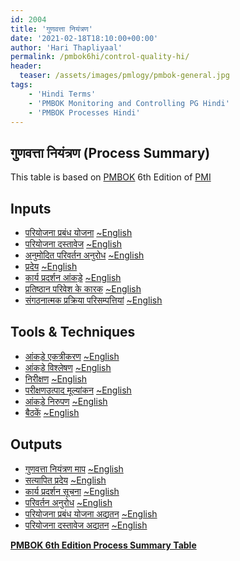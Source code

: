 ```yaml
---
id: 2004   
title: 'गुणवत्ता नियंत्रण'
date: '2021-02-18T18:10:00+00:00'
author: 'Hari Thapliyaal'
permalink: /pmbok6hi/control-quality-hi/
header:
  teaser: /assets/images/pmlogy/pmbok-general.jpg
tags:
    - 'Hindi Terms'
    - 'PMBOK Monitoring and Controlling PG Hindi'
    - 'PMBOK Processes Hindi'
---
```


## गुणवत्ता नियंत्रण (Process Summary)

This table is based on [PMBOK](https://www.pmi.org/pmbok-guide-standards) 6th Edition of [PMI](https://www.pmi.org)

## Inputs

- [परियोजना प्रबंध योजना](/pmbok6hi/project-management-plan-hi)  [~English](/pmbok6/Project-Management-Plan)
- [परियोजना दस्तावेज](/pmbok6hi/project-documents-hi)  [~English](/pmbok6/Project-Documents)
- [अनुमोदित परिवर्तन अनुरोध](/pmbok6hi/approved-change-requests-hi)  [~English](/pmbok6/Approved-Change-Requests)
- [प्रदेय](/pmbok6hi/deliverables-hi)  [~English](/pmbok6/Deliverables)
- [कार्य प्रदर्शन आंकड़े](/pmbok6hi/work-performance-data-hi)  [~English](/pmbok6/Work-Performance-Data)
- [प्रतिष्ठान परिवेश के कारक](/pmbok6hi/enterprise-environmental-factors-hi)  [~English](/pmbok6/Enterprise-Environmental-Factors)
- [संगठनात्मक प्रक्रिया परिसम्पत्तियां](/pmbok6hi/organizational-process-assets-hi)  [~English](/pmbok6/Organizational-Process-Assets)

## Tools &amp; Techniques

- [आंकड़े एकत्रीकरण](/pmbok6hi/data-gathering-hi)  [~English](/pmbok6/Data-Gathering)
- [आंकड़े विश्लेषण](/pmbok6hi/data-analysis-hi)  [~English](/pmbok6/Data-Analysis)
- [निरीक्षण](/pmbok6hi/inspection-hi)  [~English](/pmbok6/Inspection)
- [परीक्षणउत्पाद मूल्यांकन](/pmbok6hi/testing/product-evaluations-hi)  [~English](/pmbok6/Testing/Product-Evaluations)
- [आंकड़े निरुपण](/pmbok6hi/data-representation-hi)  [~English](/pmbok6/Data-Representation)
- [बैठकें](/pmbok6hi/meetings-hi)  [~English](/pmbok6/Meetings)

## Outputs

- [गुणवत्ता नियंत्रण माप](/pmbok6hi/quality-control-measurements-hi)  [~English](/pmbok6/Quality-Control-Measurements)
- [सत्यापित प्रदेय](/pmbok6hi/verified-deliverables-hi)  [~English](/pmbok6/Verified-Deliverables)
- [कार्य प्रदर्शन सूचना](/pmbok6hi/work-performance-information-hi)  [~English](/pmbok6/Work-Performance-Information)
- [परिवर्तन अनुरोध](/pmbok6hi/change-requests-hi)  [~English](/pmbok6/Change-Requests)
- [परियोजना प्रबंध योजना अद्यतन](/pmbok6hi/project-management-plan-updates-hi)  [~English](/pmbok6/Project-Management-Plan-Updates)
- [परियोजना दस्तावेज अद्यतन](/pmbok6hi/project-documents-updates-hi)  [~English](/pmbok6/Project-Documents-Updates)

**[PMBOK 6th Edition Process Summary Table](process-groups-and-processes-in-pmbok6/)**